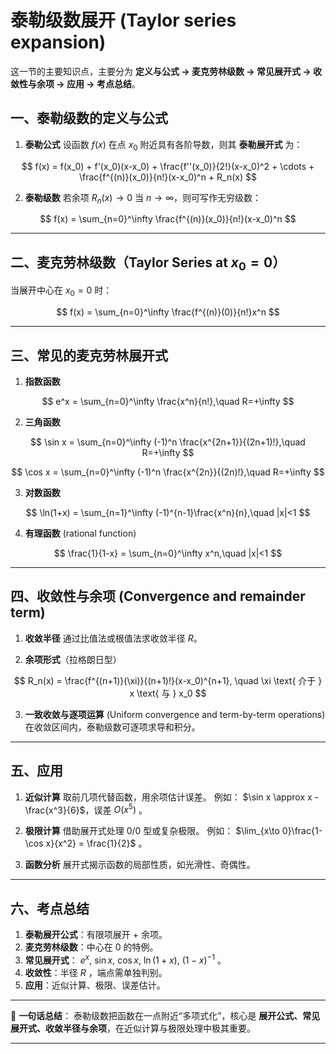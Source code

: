 # 泰勒级数展开 (Taylor series expansion)
这一节的主要知识点，主要分为 **定义与公式 → 麦克劳林级数 → 常见展开式 → 收敛性与余项 → 应用 → 考点总结**。



## 一、泰勒级数的定义与公式

1. **泰勒公式**
   设函数 $f(x)$ 在点 $x_0$ 附近具有各阶导数，则其 **泰勒展开式** 为：

$$
f(x) = f(x_0) + f'(x_0)(x-x_0) + \frac{f''(x_0)}{2!}(x-x_0)^2 + \cdots + \frac{f^{(n)}(x_0)}{n!}(x-x_0)^n + R_n(x)
$$

2. **泰勒级数**
   若余项 $R_n(x)\to 0$ 当 $n\to\infty$，则可写作无穷级数：

$$
f(x) = \sum_{n=0}^\infty \frac{f^{(n)}(x_0)}{n!}(x-x_0)^n
$$

---

## 二、麦克劳林级数（Taylor Series at $x_0=0$）

当展开中心在 $x_0=0$ 时：

$$
f(x) = \sum_{n=0}^\infty \frac{f^{(n)}(0)}{n!}x^n
$$

---

## 三、常见的麦克劳林展开式

1. **指数函数**

$$
e^x = \sum_{n=0}^\infty \frac{x^n}{n!},\quad R=+\infty
$$

2. **三角函数**

$$
\sin x = \sum_{n=0}^\infty (-1)^n \frac{x^{2n+1}}{(2n+1)!},\quad R=+\infty
$$

$$
\cos x = \sum_{n=0}^\infty (-1)^n \frac{x^{2n}}{(2n)!},\quad R=+\infty
$$

3. **对数函数**

$$
\ln(1+x) = \sum_{n=1}^\infty (-1)^{n-1}\frac{x^n}{n},\quad |x|<1
$$

4. **有理函数** (rational function)

$$
\frac{1}{1-x} = \sum_{n=0}^\infty x^n,\quad |x|<1
$$

---

## 四、收敛性与余项 (Convergence and remainder term)

1. **收敛半径**
   通过比值法或根值法求收敛半径 $R$。

2. **余项形式**（拉格朗日型）

$$
R_n(x) = \frac{f^{(n+1)}(\xi)}{(n+1)!}(x-x_0)^{n+1}, \quad \xi \text{ 介于 } x \text{ 与 } x_0
$$

3. **一致收敛与逐项运算** (Uniform convergence and term-by-term operations)
   在收敛区间内，泰勒级数可逐项求导和积分。

---

## 五、应用

1. **近似计算**
   取前几项代替函数，用余项估计误差。
   例如： $\sin x \approx x - \frac{x^3}{6}$，误差 $O(x^5)$ 。

2. **极限计算**
   借助展开式处理 $0/0$ 型或复杂极限。
   例如：
   $\lim_{x\to 0}\frac{1-\cos x}{x^2} = \frac{1}{2}$ 。

3. **函数分析**
   展开式揭示函数的局部性质，如光滑性、奇偶性。

---

## 六、考点总结

1. **泰勒展开公式**：有限项展开 + 余项。
2. **麦克劳林级数**：中心在 0 的特例。
3. **常见展开式**： $e^x,\ \sin x,\ \cos x,\ \ln(1+x),\ (1-x)^{-1}$ 。
4. **收敛性**：半径 $R$ ，端点需单独判别。
5. **应用**：近似计算、极限、误差估计。

---

📌 **一句话总结**：
泰勒级数把函数在一点附近“多项式化”，核心是 **展开公式、常见展开式、收敛半径与余项**，在近似计算与极限处理中极其重要。

---



